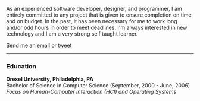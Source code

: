 As an experienced software developer, designer, and programmer, I am entirely committed to any project that is given to ensure completion on time and on budget. In the past, it has been necessary for me to work long and/or odd hours in order to meet deadlines. I'm always interested in new technology and I am a very strong self taught learner. 

Send me an [email](mailto:nyanmatt@gmail.com) or [tweet](https://www.twitter.com/nyanmatt)

---

### Education

**Drexel University, Philadelphia, PA**<br>
Bachelor of Science in Computer Science (September, 2000 - June, 2006)<br>
*Focus on Human-Computer Interaction (HCI) and Operating Systems*